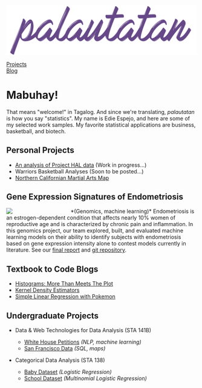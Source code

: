 ![site-banner](images/banners_github.003.jpg)

<a href="projects">Projects</a>  
<a href="blogs">Blog</a>  


# Mabuhay!
That means "welcome!" in Tagalog. And since we're translating, *palautatan* is how you say "statistics". My name is Edie Espejo, and here are some of my selected work samples. My favorite statistical applications are business, basketball, and biotech.

## Personal Projects
* <a href="personal/project-hal.html">An analysis of Project HAL data</a> (Work in progress...)
* Warriors Basketball Analyses (Soon to be posted...)
* <a href="https://palautatan.github.io/fight/01-map/yelp-api.html">Northern Californian Martial Arts Map</a>

## Gene Expression Signatures of Endometriosis
<img src="https://raw.githubusercontent.com/palautatan/endometriosis/master/visuals/normalized-heatmap.png" align="left" width="170" border="0px">
*(Genomics, machine learning)*     
Endometriosis is an estrogen-dependent condition that affects nearly 10% women of reproductive age and is characterized by chronic pain and inflammation. In this genomics project, our team explored, built, and evaluated machine learning models on their ability to identify subjects with endometriosis based on gene expression intensity alone to contest models currently in literature. See our <a href="graduate/phc240c/endometriosis-report.pdf">final report</a> and <a href="https://github.com/palautatan/endometriosis">git repository</a>.

## Textbook to Code Blogs
* <a href="blogs/histograms-1/histograms-1.nb.html">Histograms: More Than Meets The Plot</a>  
* <a href="blogs/kde-1/kde-1.nb.html">Kernel Density Estimators</a>  
* <a href="blogs/regression-1/regression-1.nb.html">Simple Linear Regression with Pokemon</a>  

## Undergraduate Projects
* Data & Web Technologies for Data Analysis (STA 141B)
    - <a href="project141b" title="Final Project">White House Petitions</a> *(NLP, machine learning)*
    - <a href="assignments/141b_assignment6.html" title="Exploring San Francisco Data">San Francisco Data</a> *(SQL, maps)*  

* Categorical Data Analysis (STA 138)
    - <a href="assignments/138_project3_2.html" title="Logistic Regression">Baby Dataset</a> *(Logistic Regression)*  
    - <a href="assignments/138_project3_1.html" title="Multinomial Logistic Regression">School Dataset</a> *(Multinomial Logistic Regression)*
